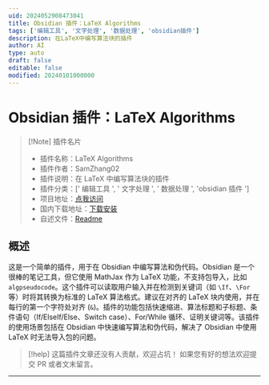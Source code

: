 ```yaml
---
uid: 2024052908473041
title: Obsidian 插件：LaTeX Algorithms
tags: ['编辑工具', '文字处理', '数据处理', 'obsidian插件']
description: 在LaTeX中编写算法块的插件
author: AI
type: auto
draft: false
editable: false
modified: 20240101000000
---
```


# Obsidian 插件：LaTeX Algorithms

> [!Note] 插件名片
> - 插件名称：LaTeX Algorithms
> - 插件作者：SamZhang02
> - 插件说明：在 LaTeX 中编写算法块的插件
> - 插件分类：[' 编辑工具 ', ' 文字处理 ', ' 数据处理 ', 'obsidian 插件 ']
> - 项目地址：[点我访问](https://github.com/SamZhang02/obsidian-latex-algorithms)
> - 国内下载地址：[下载安装](https://pkmer.cn/products/plugin/pluginMarket/?latex-algorithms)
> - 自述文件：[Readme](https://ghproxy.net/https://raw.githubusercontent.com/SamZhang02/obsidian-latex-algorithms/master/README.md)

## 概述

这是一个简单的插件，用于在 Obsidian 中编写算法和伪代码。Obsidian 是一个很棒的笔记工具，但它使用 MathJax 作为 LaTeX 功能，不支持包导入，比如 `algpseudocode`。这个插件可以读取用户输入并在检测到关键词（如 `\If`、`\For` 等）时将其转换为标准的 LaTeX 算法格式。建议在对齐的 LaTeX 块内使用，并在每行的第一个字符处对齐 (`&`)。插件的功能包括快速缩进、算法标题和子标题、条件语句（If/ElseIf/Else、Switch case）、For/While 循环、证明关键词等。该插件的使用场景包括在 Obsidian 中快速编写算法和伪代码，解决了 Obsidian 中使用 LaTeX 时无法导入包的问题。

> [!help]
> 这篇插件文章还没有人贡献，欢迎占坑！
> 如果您有好的想法欢迎提交 PR 或者文末留言。

---



